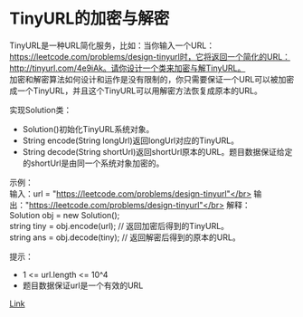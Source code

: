 <h1>TinyURL的加密与解密</h1>

TinyURL是一种URL简化服务，比如：当你输入一个URL：https://leetcode.com/problems/design-tinyurl时，它将返回一个简化的URL：http://tinyurl.com/4e9iAk。请你设计一个类来加密与解TinyURL。</br>
加密和解密算法如何设计和运作是没有限制的，你只需要保证一个URL可以被加密成一个TinyURL，并且这个TinyURL可以用解密方法恢复成原本的URL。</br>

实现Solution类：</br>
- Solution()初始化TinyURL系统对象。</br>
- String encode(String longUrl)返回longUrl对应的TinyURL。</br>
- String decode(String shortUrl)返回shortUrl原本的URL。题目数据保证给定的shortUrl是由同一个系统对象加密的。</br>

示例：</br>
输入：url = "https://leetcode.com/problems/design-tinyurl"</br>
输出："https://leetcode.com/problems/design-tinyurl"</br>
解释：</br>
Solution obj = new Solution();</br>
string tiny = obj.encode(url); // 返回加密后得到的TinyURL。</br>
string ans = obj.decode(tiny); // 返回解密后得到的原本的URL。</br>

提示：
- 1 <= url.length <= 10^4
- 题目数据保证url是一个有效的URL

[Link](https://leetcode.cn/problems/encode-and-decode-tinyurl/)